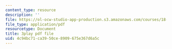 ```yaml
---
content_type: resource
description: ''
file: https://ol-ocw-studio-app-production.s3.amazonaws.com/courses/18-01-single-variable-calculus-fall-2006/4c94bc71ca3950ce8909675e367d6a5c_MK_0QHbUnIA.pdf
file_type: application/pdf
resourcetype: Document
title: 3play pdf file
uid: 4c94bc71-ca39-50ce-8909-675e367d6a5c
---
```


